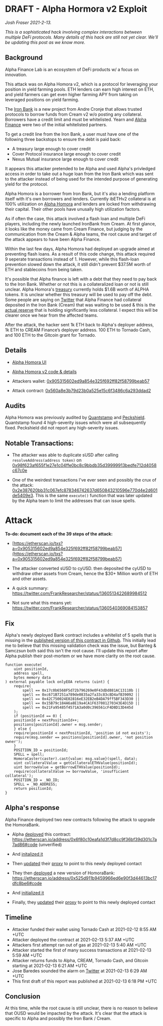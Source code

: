 # DRAFT - Alpha Hormora v2 Exploit

_Josh Fraser 2021-2-13._

*This is a sophisticated hack involving complex interactions between multiple DeFi protocols. Many details of this hack are still not yet clear. We'll be updating this post as we know more.*

## Background

Alpha Finance Lab is an ecosystem of DeFi products w/ a focus on innovation.

This attack was on Alpha Homora v2, which is a protocol for leveraging your position in yield farming pools. ETH lenders can earn high interest on ETH, and yield farmers can get even higher farming APY from taking on leveraged positions on yield farming.

The [Iron Bank](https://creamdotfinance.medium.com/introducing-the-iron-bank-bab9417c9a) is a new project from Andre Cronje that allows trusted protocols to borrow funds from Cream v2  w/o posting any collateral. Borrowers have a credit limit and must be whitelisted. Yearn and [Alpha Finance](https://alphafinance.io/) were two of the initial whitelisted partners.

To get a credit line from the Iron Bank, a user must have one of the following three backstops to ensure the debt is paid back:

 - A treasury large enough to cover credit
 - Cover Protocol insurance large enough to cover credit
 - Nexus Mutual insurance large enough to cover credit

It appears this attacker pretended to be Alpha and used Alpha's privledged access in order to take out a huge loan from the Iron Bank which was sent to the attacker instead of being used for the intended purpose of generating yield for the protocol.

Alpha Homora is a borrower from Iron Bank, but it's also a lending platform itself with it's own borrowers and lenders. Currently ibETHv2 collateral is at 100% utilization on [Alpha Homora](https://homora-v2.alphafinance.io/earn) and lenders are locked from withdrawing their capital. Their other pools have unusally high utilization factors.

As if often the case, this attack involved a flash loan and multiple DeFi players, including the newly launched IronBank from Cream. At first glance, it looks like the money came from Cream Finance, but judging by the communication from the Cream & Alpha teams, the root cause and target of the attack appears to have been Alpha Finance.

Within the last few days, Alpha Homora had deployed an upgrade aimed at preventing flash loans. As a result of this code change, this attack required 9 seperate transactions instead of 1. However, while this flash-loan prevention slowed down the attack, it still didn't prevent $37.5M worth of ETH and stablecoins from being taken. 

It's possible that Alpha finance is left with a debt that they need to pay back to the Iron Bank. Whether or not this is a collateralized loan or not is still unclear. Alpha Homora's [treasury](https://etherscan.io/address/0x580ce7b92f185d94511c9636869d28130702f68e) currently holds $1.6B worth of ALPHA tokens. It is unclear whether this treasury will be used to pay off the debt. Some people are saying on [Twitter](https://twitter.com/FUTURE_FUND_/status/1360573833271341056) that Alpha Finance had collateral deposited in the Iron Bank (Cream) that was waiting to be used & this is the [actual reserve](](https://etherscan.io/address/0x67b66c99d3eb37fa76aa3ed1ff33e8e39f0b9c7a)) that is holding significantly less collateral. I expect this will be clearer once we hear from the affected teams.

After the attack, the hacker sent 1k ETH back to Alpha's deployer address, 1k ETH to CREAM Finance’s deployer address. 100 ETH to Tornado Cash, and 100 ETH to the Gitcoin grant for Tornado.

## Details

 - [Alpha Homora UI](https://homora-v2.alphafinance.io/earn)
 - [Alpha Homora v2 code & details](https://github.com/AlphaFinanceLab/homora-v2)

 - Attackers wallet: [0x905315602ed9a854e325f692ff82f58799beab57](https://etherscan.io/address/0x905315602ed9a854e325f692ff82f58799beab57)
 - Attack contract: [0x560a8e3b79d23b0a525e15c6f3486c6a293ddad2](https://etherscan.io/address/0x560a8e3b79d23b0a525e15c6f3486c6a293ddad2)

## Audits

Alpha Homora was previously audited by [Quantstamp](https://github.com/AlphaFinanceLab/homora-v2/blob/master/audits/Alpha-Homora-v2-Quantstamp-audit-report.pdf) and [Peckshield](https://github.com/AlphaFinanceLab/homora-v2/blob/master/audits/Alpha-Homora-v2-Peckshield-audit-report.pdf). Quantstamp found 4 high-severity issues which were all subsequently fixed. Peckshield did not report any high-severity issues.

## Notable Transactions:

 - The attacker was able to duplicate sUSD after calling `resolveAddress(address token)` on [0x98f623af655f1e27e1c04ffe0bc8c9bbdb35d39999913bedfe712d4058c67c0e](https://etherscan.io/tx/0x98f623af655f1e27e1c04ffe0bc8c9bbdb35d39999913bedfe712d4058c67c0e)

 - One of the weirdest transactions I've ever seen and possibly the crux of the attack: [0x2e387620bb31c067efc878346742637d650843210596e770d4e2d601de5409e3](https://etherscan.io/tx/0x2e387620bb31c067efc878346742637d650843210596e770d4e2d601de5409e3). This is the same `execute()` function that was later updated by the Alpha team to limit the addresses that can issue spells.

# Attack

**To-do: document each of the 39 steps of the attack:**

- [https://etherscan.io/txs?a=0x905315602ed9a854e325f692ff82f58799beab57](https://etherscan.io/txs?a=0x905315602ed9a854e325f692ff82f58799beab57)

 - The attacker converted sUSD to cyUSD. then deposited the cyUSD to withdraw other assets from Cream, hence the $30+ Million worth of ETH and other assets.

 - A quick summary: https://twitter.com/FrankResearcher/status/1360513422689984512

 - Not sure what this means yet: https://twitter.com/FrankResearcher/status/1360540369084153857

## Fix


Alpha's newly deployed Bank contract includes a whitelist of 5 spells that is missing in the [published version of this contract in Github](https://github.com/AlphaFinanceLab/homora-v2/blob/master/contracts/HomoraBank.sol#L382). This initially lead me to believe that this missing validation check was the issue, but Banteg & Samczsun both said this isn't the root cause. I'll update this report after Alpha publish their post-mortem or we have more clarity on the root cause.

    function execute(
        uint positionId,
        address spell,
        bytes memory data
    ) external payable lock onlyEOA returns (uint) {
        require(
            spell == 0x17c0b6568F5d72b796269e0F43dDd881AC13110b ||
            spell == 0xc671B7251a789de0835a2fa33c83c8D4afB39092 ||
            spell == 0x42C750024E02816eE32EB2eB4DA79ff5BF343D30 ||
            spell == 0x15B79c184A6a8E19a4CA1F637081270343E4D15D ||
            spell == 0x21Fa95485f4571A3a0d0c396561cF4D8D13D445d
        );
        if (positionId == 0) {
        positionId = nextPositionId++;
        positions[positionId].owner = msg.sender;
        } else {
        require(positionId < nextPositionId, 'position id not exists');
        require(msg.sender == positions[positionId].owner, 'not position owner');
        }
        POSITION_ID = positionId;
        SPELL = spell;
        HomoraCaster(caster).cast{value: msg.value}(spell, data);
        uint collateralValue = getCollateralETHValue(positionId);
        uint borrowValue = getBorrowETHValue(positionId);
        require(collateralValue >= borrowValue, 'insufficient collateral');
        POSITION_ID = _NO_ID;
        SPELL = _NO_ADDRESS;
        return positionId;
    }

## Alpha's response

Alpha Finance deployed two new contracts following the attack to upgrade the HomoraBank.

 - Alpha [deployed](https://etherscan.io/tx/0x00939297e202222924a764044807ce4eee1fe81c6fdb67e73f675ecd1f01952e0) this contract: https://etherscan.io/address/0x6f80c10eafa1d3f7d8cc9f36bf39d301c7a7ad86#code (unverified)

 - And [initalized it](https://etherscan.io/tx/0x6c66f2bf66645427082024a2d1bedbdc1dd4fc93b9028769be88d2d590df9887) 

 - Then [updated](https://etherscan.io/tx/0xe35cb6f36881ddcda63dca85427f695e8dc065ee5718a7fcb002f04ecb3c2fdc) their [proxy](https://etherscan.io/address/0x090ece252cec5998db765073d07fac77b8e60cb2) to point to this newly deployed contact 

 - They then [deployed](https://etherscan.io/tx/0x3e6a4a3c61af2e44624cca79c53b535844012b34a239f761f25e413d3c5dd28c) a new version of HomoraBank: https://etherscan.io/address/0x525d911b9459966ed6e90f3d44613bc17dfc8be6#code

 - And [initialized it](https://etherscan.io/tx/0xf97b1137c72e6f7b00557cfd4db8015ef8932f9905586ee3a86ff9fc0a63286f)

 - Finally, they [updated](https://etherscan.io/tx/0x3fa58a4ccd57f4467a7019f69261a16a78b77c1cd89bab56c61c1e5789eabdb2) their [proxy](https://etherscan.io/address/0x090ece252cec5998db765073d07fac77b8e60cb2) to point to this newly deployed contact 

## Timeline

- Attacker funded their wallet using Tornado Cash at 2021-02-12 8:55 AM +UTC
- Attacker deployed the contract at 2021-02-13 5:37 AM +UTC
- Attackers first attempt ran out of gas at 2021-02-13 5:40 AM +UTC
- Attacker started the first of many success transactions at 2021-02-13 5:59 AM +UTC
- Attacker returns funds to Alpha, CREAM, Tornado Cash, and Gitcoin starting at 2021-02-13 6:21 AM +UTC
- Jose Baredes sounded the alarm on [Twitter](https://twitter.com/josebaredes/status/1360476183373242370?s=20) at 2021-02-13 6:29 AM +UTC
- This first draft of this report was published at 2021-02-13 6:18 PM +UTC

## Conclusion

At this time, while the root cause is still unclear, there is no reason to believe that OUSD would be impacted by the attack. It's clear that the attack is specific to Alpha and possibly the Iron Bank / Cream.